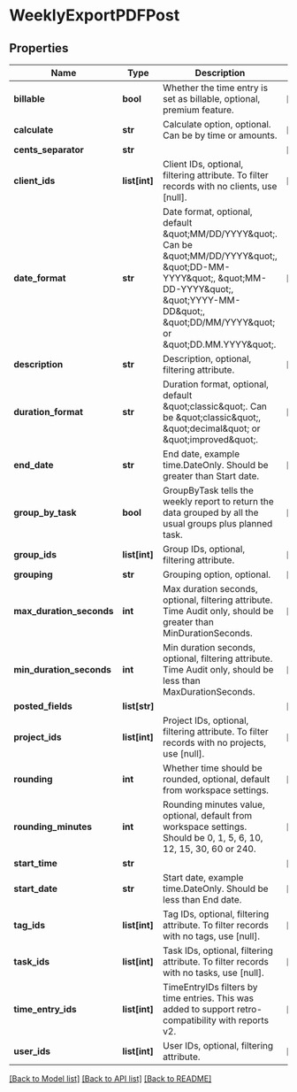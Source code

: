 # WeeklyExportPDFPost

## Properties

Name | Type | Description | Notes
------------ | ------------- | ------------- | -------------
**billable** | **bool** | Whether the time entry is set as billable, optional, premium feature. | [optional] 
**calculate** | **str** | Calculate option, optional. Can be by time or amounts. | [optional] 
**cents_separator** | **str** |  | [optional] 
**client_ids** | **list[int]** | Client IDs, optional, filtering attribute. To filter records with no clients, use [null]. | [optional] 
**date_format** | **str** | Date format, optional, default \&quot;MM/DD/YYYY\&quot;. Can be \&quot;MM/DD/YYYY\&quot;, \&quot;DD-MM-YYYY\&quot;, \&quot;MM-DD-YYYY\&quot;, \&quot;YYYY-MM-DD\&quot;, \&quot;DD/MM/YYYY\&quot; or \&quot;DD.MM.YYYY\&quot;. | [optional] 
**description** | **str** | Description, optional, filtering attribute. | [optional] 
**duration_format** | **str** | Duration format, optional, default \&quot;classic\&quot;. Can be \&quot;classic\&quot;, \&quot;decimal\&quot; or \&quot;improved\&quot;. | [optional] 
**end_date** | **str** | End date, example time.DateOnly. Should be greater than Start date. | [optional] 
**group_by_task** | **bool** | GroupByTask tells the weekly report to return the data grouped by all the usual groups plus planned task. | [optional] 
**group_ids** | **list[int]** | Group IDs, optional, filtering attribute. | [optional] 
**grouping** | **str** | Grouping option, optional. | [optional] 
**max_duration_seconds** | **int** | Max duration seconds, optional, filtering attribute. Time Audit only, should be greater than MinDurationSeconds. | [optional] 
**min_duration_seconds** | **int** | Min duration seconds, optional, filtering attribute. Time Audit only, should be less than MaxDurationSeconds. | [optional] 
**posted_fields** | **list[str]** |  | [optional] 
**project_ids** | **list[int]** | Project IDs, optional, filtering attribute. To filter records with no projects, use [null]. | [optional] 
**rounding** | **int** | Whether time should be rounded, optional, default from workspace settings. | [optional] 
**rounding_minutes** | **int** | Rounding minutes value, optional, default from workspace settings. Should be 0, 1, 5, 6, 10, 12, 15, 30, 60 or 240. | [optional] 
**start_time** | **str** |  | [optional] 
**start_date** | **str** | Start date, example time.DateOnly. Should be less than End date. | [optional] 
**tag_ids** | **list[int]** | Tag IDs, optional, filtering attribute. To filter records with no tags, use [null]. | [optional] 
**task_ids** | **list[int]** | Task IDs, optional, filtering attribute. To filter records with no tasks, use [null]. | [optional] 
**time_entry_ids** | **list[int]** | TimeEntryIDs filters by time entries. This was added to support retro-compatibility with reports v2. | [optional] 
**user_ids** | **list[int]** | User IDs, optional, filtering attribute. | [optional] 

[[Back to Model list]](../README.md#documentation-for-models) [[Back to API list]](../README.md#documentation-for-api-endpoints) [[Back to README]](../README.md)


